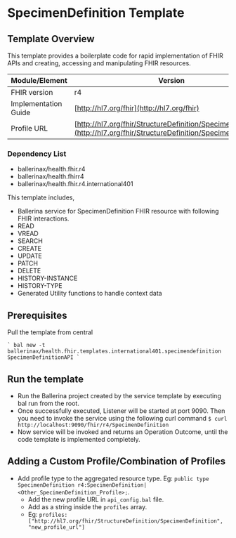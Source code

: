 

# SpecimenDefinition Template

## Template Overview

This template provides a boilerplate code for rapid implementation of FHIR APIs and creating, accessing and manipulating FHIR resources.


| Module/Element       | Version |
|---| --- |
| FHIR version         | r4 |
| Implementation Guide | [http://hl7.org/fhir](http://hl7.org/fhir) |
| Profile URL          |[http://hl7.org/fhir/StructureDefinition/SpecimenDefinition](http://hl7.org/fhir/StructureDefinition/SpecimenDefinition)|

### Dependency List

- ballerinax/health.fhir.r4
- ballerinax/health.fhirr4
- ballerinax/health.fhir.r4.international401

This template includes,

- Ballerina service for SpecimenDefinition FHIR resource with following FHIR interactions.
- READ
- VREAD
- SEARCH
- CREATE
- UPDATE
- PATCH
- DELETE
- HISTORY-INSTANCE
- HISTORY-TYPE
- Generated Utility functions to handle context data

## Prerequisites

Pull the template from central

    ` bal new -t ballerinax/health.fhir.templates.international401.specimendefinition SpecimenDefinitionAPI `

## Run the template
- Run the Ballerina project created by the service template by executing bal run from the root.
- Once successfully executed, Listener will be started at port 9090. Then you need to invoke the service using the following curl command
    ` $ curl http://localhost:9090/fhir/r4/SpecimenDefinition `
- Now service will be invoked and returns an Operation Outcome, until the code template is implemented completely.

## Adding a Custom Profile/Combination of Profiles

- Add profile type to the aggregated resource type. Eg: `public type SpecimenDefinition r4:SpecimenDefinition|<Other_SpecimenDefinition_Profile>;`.
    - Add the new profile URL in `api_config.bal` file.
    - Add as a string inside the `profiles` array.
    - Eg: `profiles: ["http://hl7.org/fhir/StructureDefinition/SpecimenDefinition", "new_profile_url"]`
